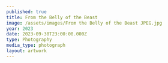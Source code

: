 ```yaml
---
published: true
title: From the Belly of the Beast
image: /assets/images/From the Belly of the Beast JPEG.jpg
year: 2023
date: 2023-09-30T23:00:00.000Z
type: Photography
media_type: photograph
layout: artwork
---
```



